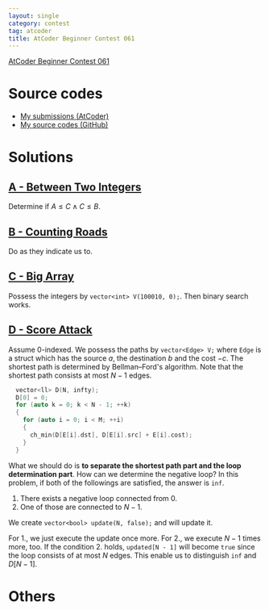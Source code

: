 ```yaml
---
layout: single
category: contest
tag: atcoder
title: AtCoder Beginner Contest 061
---
```


[AtCoder Beginner Contest 061](https://atcoder.jp/contests/abc061)

# Source codes

- [My submissions (AtCoder)](https://atcoder.jp/contests/abc061/submissions?f.User=kazunetakahashi)
- [My source codes (GitHub)](https://github.com/kazunetakahashi/atcoder/tree/master/2020/0207_ABC061)

# Solutions

## [A - Between Two Integers](https://atcoder.jp/contests/abc061/tasks/abc061_a)

Determine if $A \leq C \land C \leq B$.

## [B - Counting Roads](https://atcoder.jp/contests/abc061/tasks/abc061_b)

Do as they indicate us to.

## [C - Big Array](https://atcoder.jp/contests/abc061/tasks/abc061_c)

Possess the integers by `vector<int> V(100010, 0);`. Then binary search works.

## [D - Score Attack](https://atcoder.jp/contests/abc061/tasks/abc061_d)

Assume $0$-indexed. We possess the paths by `vector<Edge> V;` where `Edge` is a struct which has the source $a$, the destination $b$ and the cost $-c$. The shortest path is determined by Bellman–Ford's algorithm. Note that the shortest path consists at most $N - 1$ edges.

```c++
  vector<ll> D(N, infty);
  D[0] = 0;
  for (auto k = 0; k < N - 1; ++k)
  {
    for (auto i = 0; i < M; ++i)
    {
      ch_min(D[E[i].dst], D[E[i].src] + E[i].cost);
    }
  }
```

What we should do is **to separate the shortest path part and the loop determination part**. How can we determine the negative loop? In this problem, if both of the followings are satisfied, the answer is `inf`.

1. There exists a negative loop connected from $0$.
2. One of those are connected to $N - 1$.

We create `vector<bool> update(N, false);` and will update it.

For 1., we just execute the update once more. For 2., we execute $N - 1$ times more, too. If the condition 2. holds, `updated[N - 1]` will become `true` since the loop consists of at most $N$ edges. This enable us to distinguish `inf` and $D[N - 1]$.

# Others
